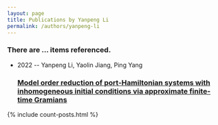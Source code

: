 ```yaml
---
layout: page
title: Publications by Yanpeng Li
permalink: /authors/yanpeng-li
---
```


<h3 id="number-posts">There are ... items referenced.</h3>
<ul class="post-list">
<li><span class='post-meta'>2022 -- Yanpeng Li, Yaolin Jiang, Ping Yang</span><h3><a class='post-link' href="{{ site.baseurl }}/model-order-reduction-of-port-hamiltonian-systems-with-inhomogeneous-initial-conditions-via-approximate-finite-time-gramians">Model order reduction of port-Hamiltonian systems with inhomogeneous initial conditions via approximate finite-time Gramians</a></h3></li>

</ul>
{% include count-posts.html %}
